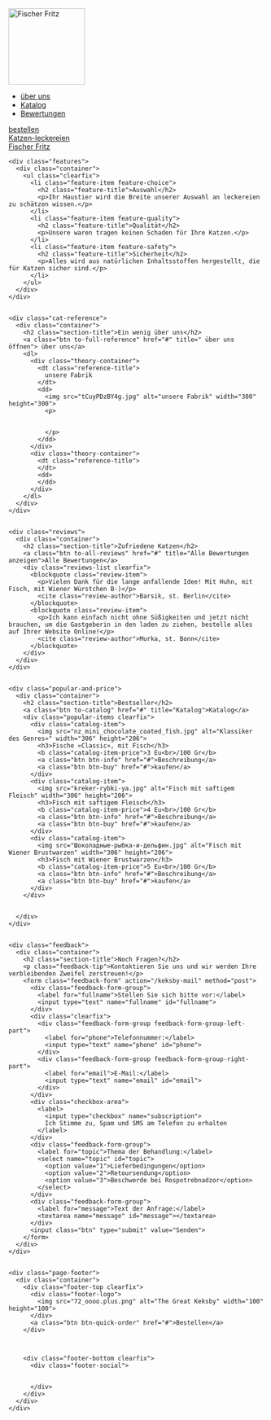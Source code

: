 
<html lang="ru">
  <head>
    <meta charset="utf-8">
    <title>Fischer Fritz</title>
    <link rel="stylesheet" href="7.css">
  </head>
  <body>
    <div class="page-header">
      <div class="container">
        <div class="header-top clearfix">
          <div class="header-logo">
            <img src="72_oooo.plus.png" alt="Fischer Fritz" width="150" height="150">
          </div>
          <ul class="main-nav clearfix">
            <li><a href="#">über uns</a></li>
            <li><a href="#">Katalog</a></li>
            <li><a href="#">Bewertungen</a></li>
          </ul>
          <a class="btn btn-quick-order" href="#">bestellen</a>
        </div>
        <div class="promo">
          <a href="#">Katzen-leckereien<br> Fischer Fritz</a>
        </div>
      </div>
    </div>


    <div class="features">
      <div class="container">
        <ul class="clearfix">
          <li class="feature-item feature-choice">
            <h2 class="feature-title">Auswahl</h2>
            <p>Ihr Haustier wird die Breite unserer Auswahl an leckereien zu schätzen wissen.</p>
          </li>
          <li class="feature-item feature-quality">
            <h2 class="feature-title">Qualität</h2>
            <p>Unsere waren tragen keinen Schaden für Ihre Katzen.</p>
          </li>
          <li class="feature-item feature-safety">
            <h2 class="feature-title">Sicherheit</h2>
            <p>Alles wird aus natürlichen Inhaltsstoffen hergestellt, die für Katzen sicher sind.</p>
          </li>
        </ul>
      </div>
    </div>


    <div class="cat-reference">
      <div class="container">
        <h2 class="section-title">Ein wenig über uns</h2>
        <a class="btn to-full-reference" href="#" title=" über uns öffnen"> über uns</a>
        <dl>
          <div class="theory-container">
            <dt class="reference-title">
              unsere Fabrik
            </dt>
            <dd>
              <img src="tCuyPDzBY4g.jpg" alt="unsere Fabrik" width="300" height="300">
              <p>
              
              
              </p>
            </dd>
          </div>
          <div class="theory-container">
            <dt class="reference-title">
            </dt>
            <dd> 
            </dd>
          </div>
        </dl>
      </div>
    </div>


    <div class="reviews">
      <div class="container">
        <h2 class="section-title">Zufriedene Katzen</h2>
        <a class="btn to-all-reviews" href="#" title="Alle Bewertungen anzeigen">Alle Bewertungen</a>
        <div class="reviews-list clearfix">
          <blockquote class="review-item">
            <p>Vielen Dank für die lange anfallende Idee! Mit Huhn, mit Fisch, mit Wiener Würstchen B-)</p>
            <cite class="review-author">Barsik, st. Berlin</cite>
          </blockquote>
          <blockquote class="review-item">
            <p>Ich kann einfach nicht ohne Süßigkeiten und jetzt nicht brauchen, um die Gastgeberin in den laden zu ziehen, bestelle alles auf Ihrer Website Online!</p>
            <cite class="review-author">Murka, st. Bonn</cite>
          </blockquote>
        </div>
      </div>
    </div>


    <div class="popular-and-price">
      <div class="container">
        <h2 class="section-title">Bestseller</h2>
        <a class="btn to-catalog" href="#" title="Katalog">Katalog</a>
        <div class="popular-items clearfix">
          <div class="catalog-item">
            <img src="nz_mini_chocolate_coated_fish.jpg" alt="Klassiker des Genres»" width="306" height="206">
            <h3>Fische «Classic», mit Fisch</h3>
            <b class="catalog-item-price">3 Eu<br>/100 Gr</b>
            <a class="btn btn-info" href="#">Beschreibung</a>
            <a class="btn btn-buy" href="#">kaufen</a>
          </div>
          <div class="catalog-item">
            <img src="kreker-rybki-ya.jpg" alt="Fisch mit saftigem Fleisch" width="306" height="206">
            <h3>Fisch mit saftigem Fleisch</h3>
            <b class="catalog-item-price">4 Eu<br>/100 Gr</b>
            <a class="btn btn-info" href="#">Beschreibung</a>
            <a class="btn btn-buy" href="#">kaufen</a>
          </div>
          <div class="catalog-item">
            <img src="Шоколадные-рыбка-и-дельфин.jpg" alt="Fisch mit Wiener Brustwarzen" width="306" height="206">
            <h3>Fisch mit Wiener Brustwarzen</h3>
            <b class="catalog-item-price">5 Eu<br>/100 Gr</b>
            <a class="btn btn-info" href="#">Beschreibung</a>
            <a class="btn btn-buy" href="#">kaufen</a>
          </div>
        </div>

        
      </div>
    </div>


    <div class="feedback">
      <div class="container">
        <h2 class="section-title">Noch Fragen?</h2>
        <p class="feedback-tip">Kontaktieren Sie uns und wir werden Ihre verbleibenden Zweifel zerstreuen!</p>
        <form class="feedback-form" action="/keksby-mail" method="post">
          <div class="feedback-form-group">
            <label for="fullname">Stellen Sie sich bitte vor:</label>
            <input type="text" name="fullname" id="fullname">
          </div>
          <div class="clearfix">
            <div class="feedback-form-group feedback-form-group-left-part">
              <label for="phone">Telefonnummer:</label>
              <input type="text" name="phone" id="phone">
            </div>
            <div class="feedback-form-group feedback-form-group-right-part">
              <label for="email">E-Mail:</label>
              <input type="text" name="email" id="email">
            </div>
          </div>
          <div class="checkbox-area">
            <label>
              <input type="checkbox" name="subscription">
              Ich Stimme zu, Spam und SMS am Telefon zu erhalten
            </label>
          </div>
          <div class="feedback-form-group">
            <label for="topic">Thema der Behandlung:</label>
            <select name="topic" id="topic">
              <option value="1">Lieferbedingungen</option>
              <option value="2">Retoursendung</option>
              <option value="3">Beschwerde bei Rospotrebnadzor</option>
            </select>
          </div>
          <div class="feedback-form-group">
            <label for="message">Text der Anfrage:</label>
            <textarea name="message" id="message"></textarea>
          </div>
          <input class="btn" type="submit" value="Senden">
        </form>
      </div>
    </div>


    <div class="page-footer">
      <div class="container">
        <div class="footer-top clearfix">
          <div class="footer-logo">
            <img src="72_oooo.plus.png" alt="The Great Keksby" width="100" height="100">
          </div>
          <a class="btn btn-quick-order" href="#">Bestellen</a>
        </div>

        

        <div class="footer-bottom clearfix">
          <div class="footer-social">
            
            
          </div>
        </div>
      </div>
    </div>

  </body>
</html>
